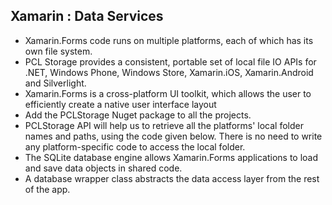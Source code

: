 ## Xamarin : Data Services

- Xamarin.Forms code runs on multiple platforms, each of which has its own file system. 
- PCL Storage provides a consistent, portable set of local file IO APIs for .NET, Windows Phone, Windows Store, Xamarin.iOS, Xamarin.Android and Silverlight.
- Xamarin.Forms is a cross-platform UI toolkit, which allows the user to efficiently create a native user interface layout
- Add the PCLStorage Nuget package to all the projects.
- PCLStorage API will help us to retrieve all the platforms'  local folder names and paths, using the code given below. There is no need to write any platform-specific code to access the local folder.
- The SQLite database engine allows Xamarin.Forms applications to load and save data objects in shared code. 
- A database wrapper class abstracts the data access layer from the rest of the app. 